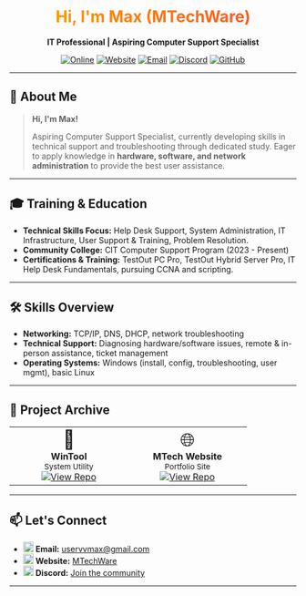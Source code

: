 <div align="center">

# <span style="background: linear-gradient(135deg, #ff9800 0%, #ff5722 100%); color: transparent; -webkit-background-clip: text; background-clip: text; font-weight: bold;">Hi, I'm Max (MTechWare)</span>

**IT Professional | Aspiring Computer Support Specialist**

<a href="https://img.shields.io/badge/Status-Online-brightgreen?style=flat-square"><img src="https://img.shields.io/badge/Status-Online-brightgreen?style=flat-square" alt="Online"></a>
<a href="https://mtechware.github.io/"><img src="https://img.shields.io/badge/Website-mtechware.github.io-ff9800?style=flat-square&logo=githubpages&logoColor=white" alt="Website"></a>
<a href="mailto:uservvmax@gmail.com"><img src="https://img.shields.io/badge/Email-uservvmax@gmail.com-brightgreen?style=flat-square&logo=gmail&logoColor=white" alt="Email"></a>
<a href="https://discord.gg/nCmEQ8zaa7"><img src="https://img.shields.io/badge/Discord-Join%20Community-ff9800?style=flat-square&logo=discord&logoColor=white" alt="Discord"></a>
<a href="https://github.com/MTechWare"><img src="https://img.shields.io/badge/GitHub-MTechWare-brightgreen?style=flat-square&logo=github" alt="GitHub"></a>

</div>

---

## 👋 About Me

> **Hi, I'm Max!**
>
> Aspiring Computer Support Specialist, currently developing skills in technical support and troubleshooting through dedicated study. Eager to apply knowledge in **hardware, software, and network administration** to provide the best user assistance.

---

## 🎓 Training & Education

- **Technical Skills Focus:** Help Desk Support, System Administration, IT Infrastructure, User Support & Training, Problem Resolution.
- **Community College:** CIT Computer Support Program (2023 - Present)
- **Certifications & Training:** TestOut PC Pro, TestOut Hybrid Server Pro, IT Help Desk Fundamentals, pursuing CCNA and scripting.

---

## 🛠️ Skills Overview

- **Networking:** TCP/IP, DNS, DHCP, network troubleshooting
- **Technical Support:** Diagnosing hardware/software issues, remote & in-person assistance, ticket management
- **Operating Systems:** Windows (install, config, troubleshooting, user mgmt), basic Linux

---

## 🚀 Project Archive

<table>
  <tr>
    <td align="center" width="33%">
      <span style="font-size:2rem;">🚀</span><br>
      <b>WinTool</b><br>
      <sub>System Utility</sub><br>
      <a href="https://github.com/MTechWare/wintool"><img src="https://img.shields.io/badge/View%20Repo-333333?style=flat-square&logo=github" alt="View Repo"></a>
    </td>
    <td align="center" width="33%">
      <span style="font-size:2rem;">🌐</span><br>
      <b>MTech Website</b><br>
      <sub>Portfolio Site</sub><br>
      <a href="https://github.com/MTechWare/MTechWare.github.io"><img src="https://img.shields.io/badge/View%20Repo-333333?style=flat-square&logo=github" alt="View Repo"></a>
    </td>
  </tr>
</table>

---

## 📫 Let's Connect

- <img src="https://img.icons8.com/ios-filled/20/ff9800/gmail.png" width="18"> **Email:** [uservvmax@gmail.com](mailto:uservvmax@gmail.com)
- <img src="https://img.icons8.com/ios-filled/20/ff9800/github.png" width="18"> **Website:** [MTechWare](https://mtechware.github.io/)
- <img src="https://img.icons8.com/ios-filled/20/ff9800/discord-logo.png" width="18"> **Discord:** [Join the community](https://discord.gg/nCmEQ8zaa7)

---
